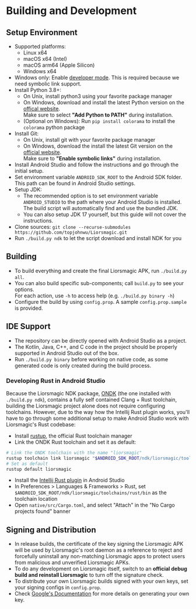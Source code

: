 # Building and Development

## Setup Environment

- Supported platforms:
  - Linux x64
  - macOS x64 (Intel)
  - macOS arm64 (Apple Silicon)
  - Windows x64
- Windows only: Enable [developer mode](https://learn.microsoft.com/en-us/windows/apps/get-started/enable-your-device-for-development). This is required because we need symbolic link support.
- Install Python 3.8+:
  - On Unix, install python3 using your favorite package manager
  - On Windows, download and install the latest Python version on the [offical website](https://www.python.org/downloads/windows/).<br>
    Make sure to select **"Add Python to PATH"** during installation.
  - (Optional on Windows): Run `pip install colorama` to install the `colorama` python package
- Install Git:
  - On Unix, install git with your favorite package manager
  - On Windows, download the install the latest Git version on the [official website](https://git-scm.com/download/win).<br>
    Make sure to **"Enable symbolic links"** during installation.
- Install Android Studio and follow the instructions and go through the initial setup.
- Set environment variable `ANDROID_SDK_ROOT` to the Android SDK folder. This path can be found in Android Studio settings.
- Setup JDK:
  - The recommended option is to set environment variable `ANDROID_STUDIO` to the path where your Android Studio is installed. The build script will automatically find and use the bundled JDK.
  - You can also setup JDK 17 yourself, but this guide will not cover the instructions.
- Clone sources: `git clone --recurse-submodules https://github.com/topjohnwu/Liorsmagic.git`
- Run `./build.py ndk` to let the script download and install NDK for you

## Building

- To build everything and create the final Liorsmagic APK, run `./build.py all`.
- You can also build specific sub-components; call `build.py` to see your options. \
  For each action, use `-h` to access help (e.g. `./build.py binary -h`)
- Configure the build by using `config.prop`. A sample `config.prop.sample` is provided.

## IDE Support

- The repository can be directly opened with Android Studio as a project.
- The Kotlin, Java, C++, and C code in the project should be properly supported in Android Studio out of the box.
- Run `./build.py binary` before working on native code, as some generated code is only created during the build process.

### Developing Rust in Android Studio

Because the Liorsmagic NDK package, [ONDK](https://github.com/topjohnwu/ondk) (the one installed with `./build.py ndk`), contains a fully self contained Clang + Rust toolchain, building the Liorsmagic project alone does not require configuring toolchains. However, due to the way how the Intellij Rust plugin works, you'll have to go through some additional setup to make Android Studio work with Liorsmagic's Rust codebase:

- Install [rustup](https://rustup.rs/), the official Rust toolchain manager
- Link the ONDK Rust toolchain and set it as default:

```bash
# Link the ONDK toolchain with the name "liorsmagic"
rustup toolchain link liorsmagic "$ANDROID_SDK_ROOT/ndk/liorsmagic/toolchains/rust"
# Set as default
rustup default liorsmagic
```

- Install the [Intellij Rust plugin](https://www.jetbrains.com/rust/) in Android Studio
- In Preferences > Languages & Frameworks > Rust, set `$ANDROID_SDK_ROOT/ndk/liorsmagic/toolchains/rust/bin` as the toolchain location
- Open `native/src/Cargo.toml`, and select "Attach" in the "No Cargo projects found" banner

## Signing and Distribution

- In release builds, the certificate of the key signing the Liorsmagic APK will be used by Liorsmagic's root daemon as a reference to reject and forcefully uninstall any non-matching Liorsmagic apps to protect users from malicious and unverified Liorsmagic APKs.
- To do any development on Liorsmagic itself, switch to an **official debug build and reinstall Liorsmagic** to turn off the signature check.
- To distribute your own Liorsmagic builds signed with your own keys, set your signing configs in `config.prop`.
- Check [Google's Documentation](https://developer.android.com/studio/publish/app-signing.html#generate-key) for more details on generating your own key.
